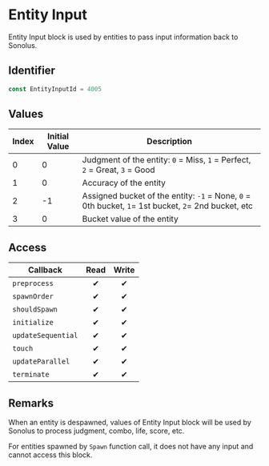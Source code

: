 # Entity Input

Entity Input block is used by entities to pass input information back to Sonolus.

## Identifier

```ts
const EntityInputId = 4005
```

## Values

| Index | Initial Value | Description                                                                                         |
| ----- | ------------- | --------------------------------------------------------------------------------------------------- |
| 0     | 0             | Judgment of the entity: `0` = Miss, `1` = Perfect, `2` = Great, `3` = Good                          |
| 1     | 0             | Accuracy of the entity                                                                              |
| 2     | -1            | Assigned bucket of the entity: `-1` = None, `0` = 0th bucket, `1`= 1st bucket, `2`= 2nd bucket, etc |
| 3     | 0             | Bucket value of the entity                                                                          |

## Access

| Callback           | Read | Write |
| ------------------ | :--: | :---: |
| `preprocess`       |  ✔   |   ✔   |
| `spawnOrder`       |  ✔   |   ✔   |
| `shouldSpawn`      |  ✔   |   ✔   |
| `initialize`       |  ✔   |   ✔   |
| `updateSequential` |  ✔   |   ✔   |
| `touch`            |  ✔   |   ✔   |
| `updateParallel`   |  ✔   |   ✔   |
| `terminate`        |  ✔   |   ✔   |

## Remarks

When an entity is despawned, values of Entity Input block will be used by Sonolus to process judgment, combo, life, score, etc.

For entities spawned by `Spawn` function call, it does not have any input and cannot access this block.
